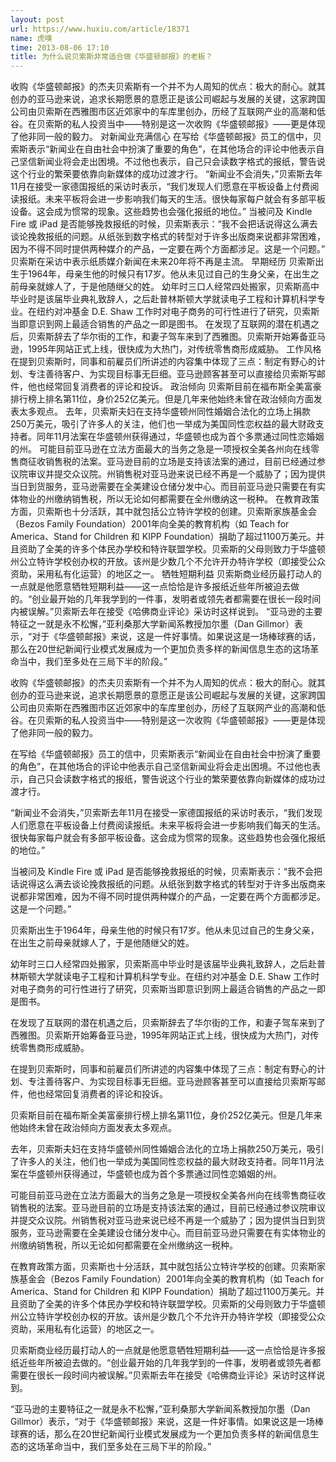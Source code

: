 ```yaml
---
layout: post
url: https://www.huxiu.com/article/18371
name: 虎嗅
time: 2013-08-06 17:10
title: 为什么说贝索斯非常适合做《华盛顿邮报》的老板？
---
```

收购《华盛顿邮报》的杰夫贝索斯有一个并不为人周知的优点：极大的耐心。就其创办的亚马逊来说，追求长期愿景的意愿正是该公司崛起与发展的关键，这家跨国公司由贝索斯在西雅图市区近郊家中的车库里创办，历经了互联网产业的高潮和低谷。在贝索斯的私人投资当中——特别是这一次收购《华盛顿邮报》——更是体现了他非同一般的毅力。 对新闻业充满信心 在写给《华盛顿邮报》员工的信中，贝索斯表示“新闻业在自由社会中扮演了重要的角色”，在其他场合的评论中他表示自己坚信新闻业将会走出困境。不过他也表示，自己只会读数字格式的报纸，警告说这个行业的繁荣要依靠向新媒体的成功过渡才行。 “新闻业不会消失，”贝索斯去年11月在接受一家德国报纸的采访时表示，“我们发现人们愿意在平板设备上付费阅读报纸。未来平板将会进一步影响我们每天的生活。很快每家每户就会有多部平板设备。这会成为惯常的现象。这些趋势也会强化报纸的地位。” 当被问及 Kindle Fire 或 iPad 是否能够挽救报纸的时候，贝索斯表示：“我不会把话说得这么满去谈论挽救报纸的问题。从纸张到数字格式的转型对于许多出版商来说都非常困难，因为不得不同时提供两种媒介的产品，一定要在两个方面都涉足。这是一个问题。” 贝索斯在采访中表示纸质媒介新闻在未来20年将不再是主流。 早期经历 贝索斯出生于1964年，母亲生他的时候只有17岁。他从未见过自己的生身父亲，在出生之前母亲就嫁人了，于是他随继父的姓。 幼年时三口人经常四处搬家，贝索斯高中毕业时是该届毕业典礼致辞人，之后赴普林斯顿大学就读电子工程和计算机科学专业。在纽约对冲基金 D.E. Shaw 工作时对电子商务的可行性进行了研究，贝索斯当即意识到网上最适合销售的产品之一即是图书。 在发现了互联网的潜在机遇之后，贝索斯辞去了华尔街的工作，和妻子驾车来到了西雅图。贝索斯开始筹备亚马逊，1995年网站正式上线，很快成为大热门，对传统零售商形成威胁。 工作风格 在提到贝索斯时，同事和前雇员们所讲述的内容集中体现了三点：制定有野心的计划、专注善待客户、为实现目标事无巨细。亚马逊顾客甚至可以直接给贝索斯写邮件，他也经常回复消费者的评论和投诉。 政治倾向 贝索斯目前在福布斯全美富豪排行榜上排名第11位，身价252亿美元。但是几年来他始终未曾在政治倾向方面发表太多观点。 去年，贝索斯夫妇在支持华盛顿州同性婚姻合法化的立场上捐款250万美元，吸引了许多人的关注，他们也一举成为美国同性恋权益的最大财政支持者。同年11月法案在华盛顿州获得通过，华盛顿也成为首个多票通过同性恋婚姻的州。 可能目前亚马逊在立法方面最大的当务之急是一项授权全美各州向在线零售商征收销售税的法案。亚马逊目前的立场是支持该法案的通过，目前已经通过参议院审议并提交众议院。州销售税对亚马逊来说已经不再是一个威胁了；因为提供当日到货服务，亚马逊需要在全美建设仓储分发中心。而目前亚马逊只需要在有实体物业的州缴纳销售税，所以无论如何都需要在全州缴纳这一税种。 在教育政策方面，贝索斯也十分活跃，其中就包括公立特许学校的创建。贝索斯家族基金会（Bezos Family Foundation）2001年向全美的教育机构（如 Teach for America、Stand for Children 和 KIPP Foundation）捐助了超过1100万美元。并且资助了全美的许多个体民办学校和特许联盟学校。贝索斯的父母则致力于华盛顿州公立特许学校创办权的开放。该州是少数几个不允许开办特许学校（即接受公众资助，采用私有化运营）的地区之一。 牺牲短期利益 贝索斯商业经历最打动人的一点就是他愿意牺牲短期利益——这一点恰恰是许多报纸近些年所被迫去做的。“创业最开始的几年我学到的一件事，发明者或领先者都需要在很长一段时间内被误解。”贝索斯去年在接受《哈佛商业评论》采访时这样说到。 “亚马逊的主要特征之一就是永不松懈，”亚利桑那大学新闻系教授加尔墨（Dan Gillmor）表示，“对于《华盛顿邮报》来说，这是一件好事情。如果说这是一场棒球赛的话，那么在20世纪新闻行业模式发展成为一个更加负责多样的新闻信息生态的这场革命当中，我们至多处在三局下半的阶段。”

收购《华盛顿邮报》的杰夫贝索斯有一个并不为人周知的优点：极大的耐心。就其创办的亚马逊来说，追求长期愿景的意愿正是该公司崛起与发展的关键，这家跨国公司由贝索斯在西雅图市区近郊家中的车库里创办，历经了互联网产业的高潮和低谷。在贝索斯的私人投资当中——特别是这一次收购《华盛顿邮报》——更是体现了他非同一般的毅力。

在写给《华盛顿邮报》员工的信中，贝索斯表示“新闻业在自由社会中扮演了重要的角色”，在其他场合的评论中他表示自己坚信新闻业将会走出困境。不过他也表示，自己只会读数字格式的报纸，警告说这个行业的繁荣要依靠向新媒体的成功过渡才行。

“新闻业不会消失，”贝索斯去年11月在接受一家德国报纸的采访时表示，“我们发现人们愿意在平板设备上付费阅读报纸。未来平板将会进一步影响我们每天的生活。很快每家每户就会有多部平板设备。这会成为惯常的现象。这些趋势也会强化报纸的地位。”

当被问及 Kindle Fire 或 iPad 是否能够挽救报纸的时候，贝索斯表示：“我不会把话说得这么满去谈论挽救报纸的问题。从纸张到数字格式的转型对于许多出版商来说都非常困难，因为不得不同时提供两种媒介的产品，一定要在两个方面都涉足。这是一个问题。”

贝索斯出生于1964年，母亲生他的时候只有17岁。他从未见过自己的生身父亲，在出生之前母亲就嫁人了，于是他随继父的姓。

幼年时三口人经常四处搬家，贝索斯高中毕业时是该届毕业典礼致辞人，之后赴普林斯顿大学就读电子工程和计算机科学专业。在纽约对冲基金 D.E. Shaw 工作时对电子商务的可行性进行了研究，贝索斯当即意识到网上最适合销售的产品之一即是图书。

在发现了互联网的潜在机遇之后，贝索斯辞去了华尔街的工作，和妻子驾车来到了西雅图。贝索斯开始筹备亚马逊，1995年网站正式上线，很快成为大热门，对传统零售商形成威胁。

在提到贝索斯时，同事和前雇员们所讲述的内容集中体现了三点：制定有野心的计划、专注善待客户、为实现目标事无巨细。亚马逊顾客甚至可以直接给贝索斯写邮件，他也经常回复消费者的评论和投诉。

贝索斯目前在福布斯全美富豪排行榜上排名第11位，身价252亿美元。但是几年来他始终未曾在政治倾向方面发表太多观点。

去年，贝索斯夫妇在支持华盛顿州同性婚姻合法化的立场上捐款250万美元，吸引了许多人的关注，他们也一举成为美国同性恋权益的最大财政支持者。同年11月法案在华盛顿州获得通过，华盛顿也成为首个多票通过同性恋婚姻的州。

可能目前亚马逊在立法方面最大的当务之急是一项授权全美各州向在线零售商征收销售税的法案。亚马逊目前的立场是支持该法案的通过，目前已经通过参议院审议并提交众议院。州销售税对亚马逊来说已经不再是一个威胁了；因为提供当日到货服务，亚马逊需要在全美建设仓储分发中心。而目前亚马逊只需要在有实体物业的州缴纳销售税，所以无论如何都需要在全州缴纳这一税种。

在教育政策方面，贝索斯也十分活跃，其中就包括公立特许学校的创建。贝索斯家族基金会（Bezos Family Foundation）2001年向全美的教育机构（如 Teach for America、Stand for Children 和 KIPP Foundation）捐助了超过1100万美元。并且资助了全美的许多个体民办学校和特许联盟学校。贝索斯的父母则致力于华盛顿州公立特许学校创办权的开放。该州是少数几个不允许开办特许学校（即接受公众资助，采用私有化运营）的地区之一。

贝索斯商业经历最打动人的一点就是他愿意牺牲短期利益——这一点恰恰是许多报纸近些年所被迫去做的。“创业最开始的几年我学到的一件事，发明者或领先者都需要在很长一段时间内被误解。”贝索斯去年在接受《哈佛商业评论》采访时这样说到。

“亚马逊的主要特征之一就是永不松懈，”亚利桑那大学新闻系教授加尔墨（Dan Gillmor）表示，“对于《华盛顿邮报》来说，这是一件好事情。如果说这是一场棒球赛的话，那么在20世纪新闻行业模式发展成为一个更加负责多样的新闻信息生态的这场革命当中，我们至多处在三局下半的阶段。”

